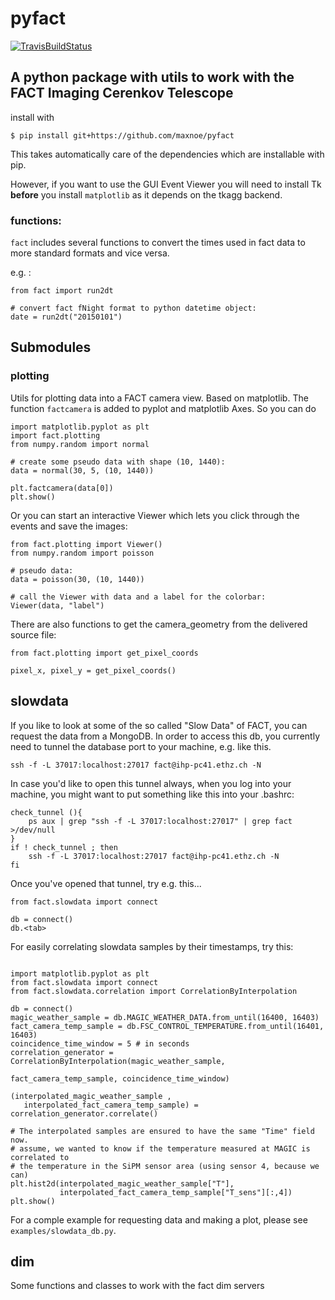 # pyfact
[![TravisBuildStatus](https://travis-ci.org/MaxNoe/pyfact.svg?branch=master)](https://travis-ci.org/MaxNoe/pyfact)
## A python package with utils to work with the FACT Imaging Cerenkov Telescope

install with 

```{shell session}
$ pip install git+https://github.com/maxnoe/pyfact
```
This takes automatically care of the dependencies which are installable with pip.

However, if you want to use the GUI Event Viewer you will need to install Tk __before__ you install `matplotlib` as it depends on the tkagg backend.

### functions:

`fact` includes several functions to convert the times used in fact data to more 
standard formats and vice versa.

e.g. :

```{python}
from fact import run2dt

# convert fact fNight format to python datetime object:
date = run2dt("20150101")
```


## Submodules
### plotting

Utils for plotting data into a FACT camera view. Based on matplotlib.
The function `factcamera` is added to pyplot and matplotlib Axes. 
So you can do

```{python}
import matplotlib.pyplot as plt
import fact.plotting
from numpy.random import normal

# create some pseudo data with shape (10, 1440):
data = normal(30, 5, (10, 1440))

plt.factcamera(data[0])
plt.show()

```

Or you can start an interactive Viewer which lets you click
through the events and save the images:

```{python}
from fact.plotting import Viewer()
from numpy.random import poisson

# pseudo data:
data = poisson(30, (10, 1440))

# call the Viewer with data and a label for the colorbar:
Viewer(data, "label")
```
There are also functions to get the camera_geometry from the delivered source file:

```{python}
from fact.plotting import get_pixel_coords

pixel_x, pixel_y = get_pixel_coords()
```

## slowdata

If you like to look at some of the so called "Slow Data" of FACT, you can request the data from a MongoDB. 
In order to access this db, you currently need to tunnel the database port to your machine, e.g. like this.
```{bash}
ssh -f -L 37017:localhost:27017 fact@ihp-pc41.ethz.ch -N
```

In case you'd like to open this tunnel always, when you log into your machine, you might want to 
put something like this into your .bashrc:
```{bash}
check_tunnel (){
    ps aux | grep "ssh -f -L 37017:localhost:27017" | grep fact >/dev/null
}
if ! check_tunnel ; then
    ssh -f -L 37017:localhost:27017 fact@ihp-pc41.ethz.ch -N
fi
```

Once you've opened that tunnel, try e.g. this...
```{python}
from fact.slowdata import connect

db = connect()
db.<tab>
```

For easily correlating slowdata samples by their timestamps, try this:
```{python}

import matplotlib.pyplot as plt
from fact.slowdata import connect
from fact.slowdata.correlation import CorrelationByInterpolation

db = connect()
magic_weather_sample = db.MAGIC_WEATHER_DATA.from_until(16400, 16403)
fact_camera_temp_sample = db.FSC_CONTROL_TEMPERATURE.from_until(16401, 16403)
coincidence_time_window = 5 # in seconds
correlation_generator = CorrelationByInterpolation(magic_weather_sample, 
                                                  fact_camera_temp_sample, coincidence_time_window)

(interpolated_magic_weather_sample , 
   interpolated_fact_camera_temp_sample) = correlation_generator.correlate()

# The interpolated samples are ensured to have the same "Time" field now.
# assume, we wanted to know if the temperature measured at MAGIC is correlated to 
# the temperature in the SiPM sensor area (using sensor 4, because we can)
plt.hist2d(interpolated_magic_weather_sample["T"], 
           interpolated_fact_camera_temp_sample["T_sens"][:,4])
plt.show()
```


For a comple example for requesting data and making a plot, please see `examples/slowdata_db.py`.

## dim

Some functions and classes to work with the fact dim servers

